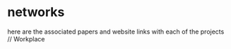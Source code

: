 # networks
here are the associated papers and website links with each of the projects 
//
Workplace 

